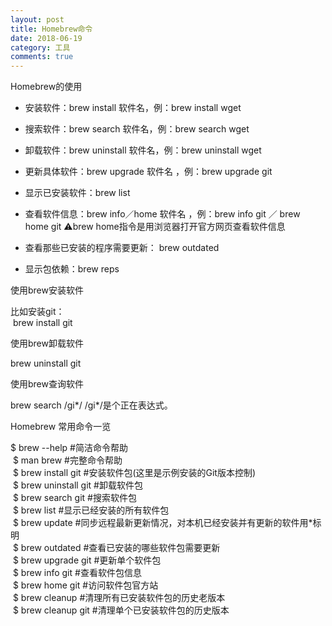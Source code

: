 ```yaml
---
layout: post
title: Homebrew命令
date: 2018-06-19
category: 工具
comments: true
---
```


Homebrew的使用
* 安装软件：brew install 软件名，例：brew install wget
* 搜索软件：brew search 软件名，例：brew search wget
* 卸载软件：brew uninstall 软件名，例：brew uninstall wget

* 更新具体软件：brew upgrade 软件名 ，例：brew upgrade git
* 显示已安装软件：brew list
* 查看软件信息：brew info／home 软件名 ，例：brew info git ／ brew home git ⚠️brew home指令是用浏览器打开官方网页查看软件信息
* 查看那些已安装的程序需要更新： brew outdated
* 显示包依赖：brew reps


使用brew安装软件  

比如安装git：  
 brew install git  

使用brew卸载软件  

brew uninstall git  

使用brew查询软件  

brew search /gi*/  /gi*/是个正在表达式。  

Homebrew 常用命令一览    

$ brew --help #简洁命令帮助    
     $ man brew #完整命令帮助      
 $ brew install git #安装软件包(这里是示例安装的Git版本控制)  
 $ brew uninstall git #卸载软件包  
 $ brew search git #搜索软件包  
 $ brew list #显示已经安装的所有软件包  
 $ brew update #同步远程最新更新情况，对本机已经安装并有更新的软件用*标明  
 $ brew outdated #查看已安装的哪些软件包需要更新  
 $ brew upgrade git #更新单个软件包  
 $ brew info git #查看软件包信息  
 $ brew home git #访问软件包官方站  
 $ brew cleanup #清理所有已安装软件包的历史老版本  
 $ brew cleanup git #清理单个已安装软件包的历史版本  

